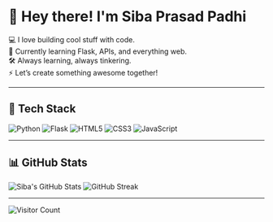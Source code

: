 # 👋 Hey there! I'm Siba Prasad Padhi

💻 I love building cool stuff with code.  
🌱 Currently learning Flask, APIs, and everything web.  
🛠️ Always learning, always tinkering.  
⚡ Let’s create something awesome together!

---

## 🔧 Tech Stack
![Python](https://img.shields.io/badge/Python-3776AB?style=flat&logo=python&logoColor=white)
![Flask](https://img.shields.io/badge/Flask-000000?style=flat&logo=flask&logoColor=white)
![HTML5](https://img.shields.io/badge/HTML5-E34F26?style=flat&logo=html5&logoColor=white)
![CSS3](https://img.shields.io/badge/CSS3-1572B6?style=flat&logo=css3&logoColor=white)
![JavaScript](https://img.shields.io/badge/JavaScript-F7DF1E?style=flat&logo=javascript&logoColor=black)

---

## 📊 GitHub Stats
![Siba's GitHub Stats](https://github-readme-stats.vercel.app/api?username=sibap-dev&show_icons=true&theme=radical)
![GitHub Streak](https://github-readme-streak-stats.herokuapp.com?user=sibap-dev&theme=radical)

---

![Visitor Count](https://komarev.com/ghpvc/?username=sibap-dev&color=blue)
